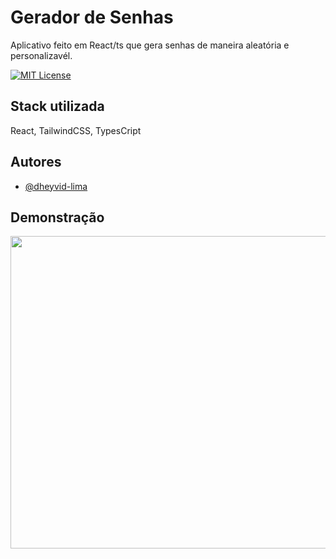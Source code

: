 
# Gerador de Senhas

Aplicativo feito em React/ts que gera senhas de maneira aleatória e personalizavél.

[![MIT License](https://img.shields.io/badge/License-MIT-green.svg)](https://choosealicense.com/licenses/mit/)
## Stack utilizada
React, TailwindCSS, TypesCript



## Autores

- [@dheyvid-lima](https://www.github.com/Dheyvidj)


## Demonstração

<p align="center">
<img width="1000" height="500" src="src/assets/demon1.gif">
</p>
